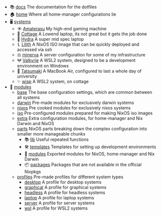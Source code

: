 - 📚 [docs](https://github.com/isabelroses/dotfiles/tree/main/docs/) The documentation for the dotfiles
- 🏠 [home](https://github.com/isabelroses/dotfiles/tree/main/home/) Where all home-manager configurations lie
- 🖥️ [systems](https://github.com/isabelroses/dotfiles/tree/main/systems/)
  - ☀️ [Amaterasu](https://github.com/isabelroses/dotfiles/tree/main/systems/amaterasu/) My high-end gaming machine
  - 🏡 [Cottage](https://github.com/isabelroses/dotfiles/tree/main/systems/cottage/) A Lowend laptop, its not great but it gets the job done
  - 🐉 [Hydra](https://github.com/isabelroses/dotfiles/tree/main/systems/hydra/) A super mid spec laptop
  - ⚸ [Lilith](https://github.com/isabelroses/dotfiles/tree/main/systems/lilith/) A NixOS ISO image that can be quickly deployed and accessed via ssh
  - ⚖️ [minerva](https://github.com/isabelroses/dotfiles/tree/main/systems/minerva/) A server configuration for some of my infrastructure
  - 𖤍 [Valkyrie](https://github.com/isabelroses/dotfiles/tree/main/systems/valkyrie/) A WSL2 system, designed to be a development environment on Windows
  - 💮 [Tatsumaki](https://github.com/isabelroses/dotfiles/tree/main/systems/tatsumaki/) A MacBook Air, configured to last a whole day of university
  - ✨ [wisp](https://github.com/isabelroses/dotfiles/tree/main/systems/wisp/) A WSL2 system, on cottage
- 🔌 [modules](https://github.com/isabelroses/dotfiles/tree/main/modules/)
  - [base](https://github.com/isabelroses/dotfiles/tree/main/modules/base/) The base configuration settings, which are common between all systems
  - [darwin](https://github.com/isabelroses/dotfiles/tree/main/modules/darwin/) Pre-made modules for exclusively darwin systems
  - [nixos](https://github.com/isabelroses/dotfiles/tree/main/modules/nixos/) Pre cooked modules for exclusively nixos systems
  - [iso](https://github.com/isabelroses/dotfiles/tree/main/modules/iso/) Pre-configured modules prepared for making NixOS iso images
  - [extra](https://github.com/isabelroses/dotfiles/tree/main/modules/extra/) Extra configuration modules, for home-manager and Nix Darwin and NixOS
  - [parts](https://github.com/isabelroses/dotfiles/tree/main/modules/falake/) NixOS parts breaking down the complex configuration into smaller more manageable chunks
    - 📚 [lib](https://github.com/isabelroses/dotfiles/tree/main/modules/flake/lib/) Useful repeated functions
    - 🛠️ [templates](https://github.com/isabelroses/dotfiles/tree/main/modules/flake/templates/) Templates for setting up development environments
    - 👾 [modules](https://github.com/isabelroses/dotfiles/tree/main/modules/flake/modules.nix) Exported modules for NixOS, home-manager and Nix Darwin
    - 📦 [packages](https://github.com/isabelroses/dotfiles/tree/main/modules/flake/packages.nix) Packages that are not available in the official Nixpkgs
  - [profiles](https://github.com/isabelroses/dotfiles/tree/main/modules/profiles/) Pre-made profiles for different system types
    - [desktop](https://github.com/isabelroses/dotfiles/tree/main/modules/profiles/desktop/) A profile for desktop systems
    - [graphical](https://github.com/isabelroses/dotfiles/tree/main/modules/profiles/graphical/) A profile for graphical systems
    - [headless](https://github.com/isabelroses/dotfiles/tree/main/modules/profiles/headless/) A profile for headless systems
    - [laptop](https://github.com/isabelroses/dotfiles/tree/main/modules/profiles/laptop/) A profile for laptop systems
    - [server](https://github.com/isabelroses/dotfiles/tree/main/modules/profiles/server/) A profile for server systems
    - [wsl](https://github.com/isabelroses/dotfiles/tree/main/modules/profiles/wsl/) A profile for WSL2 systems
